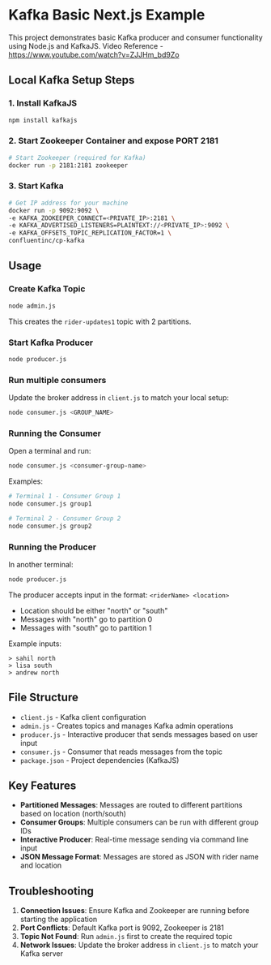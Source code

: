 # Kafka Basic Next.js Example

This project demonstrates basic Kafka producer and consumer functionality using Node.js and KafkaJS.
Video Reference - https://www.youtube.com/watch?v=ZJJHm_bd9Zo

## Local Kafka Setup Steps


### 1. Install KafkaJS
```bash
npm install kafkajs
```

### 2. Start Zookeeper Container and expose PORT 2181
```bash
# Start Zookeeper (required for Kafka) 
docker run -p 2181:2181 zookeeper
```

### 3. Start Kafka
```bash
# Get IP address for your machine
docker run -p 9092:9092 \
-e KAFKA_ZOOKEEPER_CONNECT=<PRIVATE_IP>:2181 \
-e KAFKA_ADVERTISED_LISTENERS=PLAINTEXT://<PRIVATE_IP>:9092 \
-e KAFKA_OFFSETS_TOPIC_REPLICATION_FACTOR=1 \
confluentinc/cp-kafka
```

## Usage

### Create Kafka Topic
```bash
node admin.js
```
This creates the `rider-updates1` topic with 2 partitions.

### Start Kafka Producer
```bash
node producer.js
```

### Run multiple consumers
Update the broker address in `client.js` to match your local setup:
```bash
node consumer.js <GROUP_NAME>
```

### Running the Consumer
Open a terminal and run:
```bash
node consumer.js <consumer-group-name>
```

Examples:
```bash
# Terminal 1 - Consumer Group 1
node consumer.js group1

# Terminal 2 - Consumer Group 2  
node consumer.js group2
```

### Running the Producer
In another terminal:
```bash
node producer.js
```

The producer accepts input in the format: `<riderName> <location>`
- Location should be either "north" or "south"
- Messages with "north" go to partition 0
- Messages with "south" go to partition 1

Example inputs:
```
> sahil north
> lisa south
> andrew north
```

## File Structure

- `client.js` - Kafka client configuration
- `admin.js` - Creates topics and manages Kafka admin operations
- `producer.js` - Interactive producer that sends messages based on user input
- `consumer.js` - Consumer that reads messages from the topic
- `package.json` - Project dependencies (KafkaJS)

## Key Features

- **Partitioned Messages**: Messages are routed to different partitions based on location (north/south)
- **Consumer Groups**: Multiple consumers can be run with different group IDs
- **Interactive Producer**: Real-time message sending via command line input
- **JSON Message Format**: Messages are stored as JSON with rider name and location

## Troubleshooting

1. **Connection Issues**: Ensure Kafka and Zookeeper are running before starting the application
2. **Port Conflicts**: Default Kafka port is 9092, Zookeeper is 2181
3. **Topic Not Found**: Run `admin.js` first to create the required topic
4. **Network Issues**: Update the broker address in `client.js` to match your Kafka server